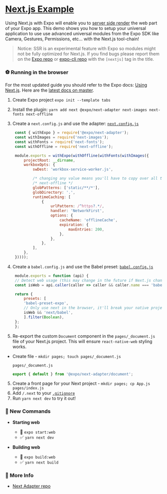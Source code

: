 # [Next.js Example](https://www.nextjs.org/)

Using Next.js with Expo will enable you to [server side render](https://nextjs.org/features/server-side-rendering) the web part of your Expo app. This demo shows you how to setup your universal application to use use advanced universal modules from the Expo SDK like Camera, Gestures, Permissions, etc... with the Next.js tool-chain!

> Notice: SSR is an experimental feature with Expo so modules might not be fully optimized for Next.js. If you find bugs please report them on the [Expo repo](https://github.com/expo/expo/issues) or [expo-cli repo](https://github.com/expo/expo-cli/issues) with the `[nextjs]` tag in the title.

### ⚽️ Running in the browser

For the most updated guide you should refer to the Expo docs: [Using Next.js](https://docs.expo.io/versions/latest/guides/using-nextjs/). Here are the [latest docs on master](https://github.com/expo/expo/blob/master/docs/pages/versions/unversioned/guides/using-nextjs.md).

1. Create Expo project `expo init --template tabs`
2. Install the plugin: `yarn add next @expo/next-adapter next-images next-fonts next-offline`
3. Create a `next.config.js` and use the adapter:
   [`next.config.js`](./next.config.js)

   ```js
    const { withExpo } = require('@expo/next-adapter');
    const withImages = require('next-images');
    const withFonts = require('next-fonts');
    const withOffline = require('next-offline');

    module.exports = withExpo(withOffline(withFonts(withImages({
        projectRoot: __dirname,
        workboxOpts: {
            swDest: 'workbox-service-worker.js',

            /* changing any value means you'll have to copy over all the defaults  */
            /* next-offline */
            globPatterns: ['static/**/*'],
            globDirectory: '.',
            runtimeCaching: [
                {
                    urlPattern: /^https?.*/,
                    handler: 'NetworkFirst',
                    options: {
                        cacheName: 'offlineCache',
                        expiration: {
                            maxEntries: 200,
                        },
                    },
                },
            ],
        },
    }))));
   ```

4. Create a `babel.config.js` and use the Babel preset:
   [`babel.config.js`](./babel.config.js)

   ```js
    module.exports = function (api) {
    // Detect web usage (this may change in the future if Next.js changes the loader to `next-babel-loader`)
    const isWeb = api.caller(caller => caller && caller.name === 'babel-loader');

    return {
        presets: [
        'babel-preset-expo',
        // Only use next in the browser, it'll break your native project/
        isWeb && 'next/babel',
        ].filter(Boolean),
    };
    };
   ```

5. Re-export the custom `Document` component in the `pages/_document.js` file of your Next.js project. This will ensure `react-native-web` styling works.
  - Create file - `mkdir pages; touch pages/_document.js`
    
    `pages/_document.js`

    ```js
    export { default } from '@expo/next-adapter/document';
    ```

5. Create a front page for your Next project - `mkdir pages; cp App.js pages/index.js`
6. Add `/.next` to your [`.gitignore`](./.gitignore)
7. Run `yarn next dev` to try it out!

### 🏁 New Commands

- **Starting web**
  - 🚫 `expo start:web`
  - ✅ `yarn next dev`

- **Building web**
  - 🚫 `expo build:web`
  - ✅ `yarn next build`

### 👀 More Info

- [Next Adapter repo](https://github.com/expo/expo-cli/tree/master/packages/next-adapter)
